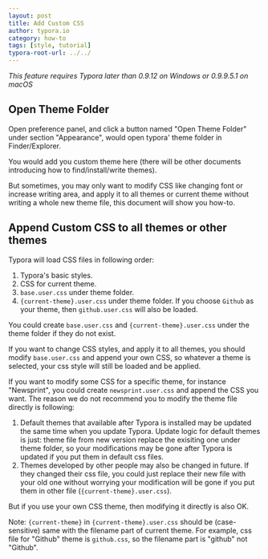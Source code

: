 ```yaml
---
layout: post
title: Add Custom CSS
author: typora.io
category: how-to
tags: [style, tutorial]
typora-root-url: ../../
---
```


*This feature requires Typora later than 0.9.12 on Windows or 0.9.9.5.1 on macOS*

## Open Theme Folder

Open preference panel, and click a button named "Open Theme Folder" under section "Appearance", would open typora' theme folder in Finder/Explorer.

You would add you custom theme here (there will be other documents introducing how to find/install/write themes). 

But sometimes, you may only want to modify CSS like changing font or increase writing area, and apply it to all themes or current theme without writing a whole new theme file, this document will show you how-to.

## Append Custom CSS to all themes or other themes

Typora will load CSS files in following order:

1. Typora's basic styles.
2. CSS for current theme.
3. `base.user.css` under theme folder.
4. `{current-theme}.user.css` under theme folder. If you choose `Github` as your theme, then `github.user.css` will also be loaded.

You could create `base.user.css` and `{current-theme}.user.css` under the theme folder if they do not exist.

If you want to change CSS styles, and apply it to all themes, you should modify `base.user.css` and append your own CSS, so whatever a theme is selected, your css style will still be loaded and be applied.

If you want to modify some CSS for a specific theme, for instance "Newsprint", you could create `newsprint.user.css` and append the CSS you want. The reason we do not recommend you to modify the theme file directly is following:

1. Default themes that available after Typora is installed may be updated the same time when you update Typora. Update logic for default themes is just: theme file from new version replace the exisiting one under theme folder, so your modifications may be gone after Typora is updated if you put them in default css files.
2. Themes developed by other people may also be changed in future. If they changed their css file, you could just replace their new file with your old one without worrying your modification will be gone if you put them in other file (`{current-theme}.user.css`).

But if you use your own CSS theme, then modifying it directly is also OK.

Note: `{current-theme}` in `{current-theme}.user.css` should be (case-sensitive) same with the filename part of current theme. For example, css file for "Github" theme is `github.css`, so the filename part is "github" not "Github".